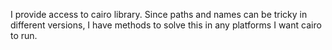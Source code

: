 I provide access to cairo library. 
Since paths and names can be tricky in different versions, I have methods to solve this in any platforms I want cairo to run.